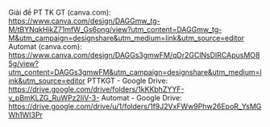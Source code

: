 Giải đề PT TK GT (canva.com): https://www.canva.com/design/DAGGmw_tg-M/tBYNqkHikZ71mfW_Gs6ong/view?utm_content=DAGGmw_tg-M&utm_campaign=designshare&utm_medium=link&utm_source=editor
Automat (canva.com): https://www.canva.com/design/DAGGs3gmwFM/qDr2GClNsDIRCApusMO85g/view?utm_content=DAGGs3gmwFM&utm_campaign=designshare&utm_medium=link&utm_source=editor
PTTKGT - Google Drive: https://drive.google.com/drive/folders/1kKKbhZYYF-v_pBmKLZG_RuWPz2IiV-3-
Automat - Google Drive: https://drive.google.com/drive/u/1/folders/1f9J2VxFWw9Phw26EpoR_YsMGWh1WI3Pr
